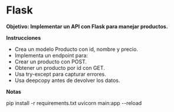 # Flask
__Objetivo: Implementar un API con Flask para manejar productos.__

__Instrucciones__
 - Crea un modelo Producto con id, nombre y precio.
 - Implementa un endpoint para:
 - Crear un producto con POST.
 - Obtener un producto por id con GET.
 - Usa try-except para capturar errores.
 - Usa deepcopy antes de devolver los datos.

 __Notas__

pip install -r requirements.txt
uvicorn main:app --reload